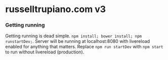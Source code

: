 russelltrupiano.com v3
=================

### Getting running

Getting running is dead simple. ```npm install; bower install; npm runstartDev;```. Server will be running at localhost:8080 with livereload enabled for anything that matters. Replace ```npm run startDev``` with ```npm start``` to run without livereload (production).

